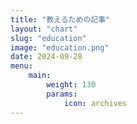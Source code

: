 ```yaml
---
title: "教えるための記事"
layout: "chart"
slug: "education"
image: "education.png"
date: 2024-09-28
menu:
    main:
        weight: 130
        params: 
            icon: archives
---
```

